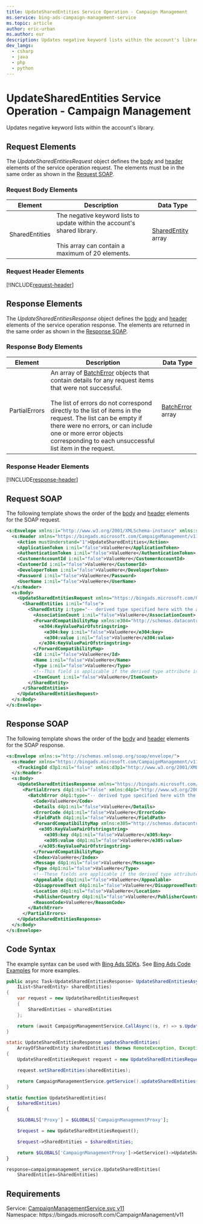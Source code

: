 ```yaml
---
title: UpdateSharedEntities Service Operation - Campaign Management
ms.service: bing-ads-campaign-management-service
ms.topic: article
author: eric-urban
ms.author: eur
description: Updates negative keyword lists within the account's library.
dev_langs: 
  - csharp
  - java
  - php
  - python
---
```

# UpdateSharedEntities Service Operation - Campaign Management
Updates negative keyword lists within the account's library.

## <a name="request"></a>Request Elements
The *UpdateSharedEntitiesRequest* object defines the [body](#request-body) and [header](#request-header) elements of the service operation request. The elements must be in the same order as shown in the [Request SOAP](#request-soap). 

### <a name="request-body"></a>Request Body Elements

|Element|Description|Data Type|
|-----------|---------------|-------------|
|<a name="sharedentities"></a>SharedEntities|The negative keyword lists to update within the account's shared library.<br /><br />This array can contain a maximum of 20 elements.|[SharedEntity](sharedentity.md) array|

### <a name="request-header"></a>Request Header Elements
[!INCLUDE[request-header](./includes/request-header.md)]

## <a name="response"></a>Response Elements
The *UpdateSharedEntitiesResponse* object defines the [body](#response-body) and [header](#response-header) elements of the service operation response. The elements are returned in the same order as shown in the [Response SOAP](#response-soap).

### <a name="response-body"></a>Response Body Elements

|Element|Description|Data Type|
|-----------|---------------|-------------|
|<a name="partialerrors"></a>PartialErrors|An array of [BatchError](bingads/campaign-management-service/batcherror.md) objects that contain details for any request items that were not successful.<br /><br />The list of errors do not correspond directly to the list of items in the request. The list can be empty if there were no errors, or can include one or more error objects corresponding to each unsuccessful list item in the request.|[BatchError](batcherror.md) array|

### <a name="response-header"></a>Response Header Elements
[!INCLUDE[response-header](./includes/response-header.md)]

## <a name="request-soap"></a>Request SOAP
The following template shows the order of the [body](#request-body) and [header](#request-header) elements for the SOAP request.

```xml
<s:Envelope xmlns:i="http://www.w3.org/2001/XMLSchema-instance" xmlns:s="http://schemas.xmlsoap.org/soap/envelope/">
  <s:Header xmlns="https://bingads.microsoft.com/CampaignManagement/v11">
    <Action mustUnderstand="1">UpdateSharedEntities</Action>
    <ApplicationToken i:nil="false">ValueHere</ApplicationToken>
    <AuthenticationToken i:nil="false">ValueHere</AuthenticationToken>
    <CustomerAccountId i:nil="false">ValueHere</CustomerAccountId>
    <CustomerId i:nil="false">ValueHere</CustomerId>
    <DeveloperToken i:nil="false">ValueHere</DeveloperToken>
    <Password i:nil="false">ValueHere</Password>
    <UserName i:nil="false">ValueHere</UserName>
  </s:Header>
  <s:Body>
    <UpdateSharedEntitiesRequest xmlns="https://bingads.microsoft.com/CampaignManagement/v11">
      <SharedEntities i:nil="false">
        <SharedEntity i:type="-- derived type specified here with the appropriate prefix --">
          <AssociationCount i:nil="false">ValueHere</AssociationCount>
          <ForwardCompatibilityMap xmlns:e304="http://schemas.datacontract.org/2004/07/System.Collections.Generic" i:nil="false">
            <e304:KeyValuePairOfstringstring>
              <e304:key i:nil="false">ValueHere</e304:key>
              <e304:value i:nil="false">ValueHere</e304:value>
            </e304:KeyValuePairOfstringstring>
          </ForwardCompatibilityMap>
          <Id i:nil="false">ValueHere</Id>
          <Name i:nil="false">ValueHere</Name>
          <Type i:nil="false">ValueHere</Type>
          <!--This field is applicable if the derived type attribute is set to SharedList-->
          <ItemCount i:nil="false">ValueHere</ItemCount>
        </SharedEntity>
      </SharedEntities>
    </UpdateSharedEntitiesRequest>
  </s:Body>
</s:Envelope>
```

## <a name="response-soap"></a>Response SOAP
The following template shows the order of the [body](#response-body) and [header](#response-header) elements for the SOAP response.

```xml
<s:Envelope xmlns:s="http://schemas.xmlsoap.org/soap/envelope/">
  <s:Header xmlns="https://bingads.microsoft.com/CampaignManagement/v11">
    <TrackingId d3p1:nil="false" xmlns:d3p1="http://www.w3.org/2001/XMLSchema-instance">ValueHere</TrackingId>
  </s:Header>
  <s:Body>
    <UpdateSharedEntitiesResponse xmlns="https://bingads.microsoft.com/CampaignManagement/v11">
      <PartialErrors d4p1:nil="false" xmlns:d4p1="http://www.w3.org/2001/XMLSchema-instance">
        <BatchError d4p1:type="-- derived type specified here with the appropriate prefix --">
          <Code>ValueHere</Code>
          <Details d4p1:nil="false">ValueHere</Details>
          <ErrorCode d4p1:nil="false">ValueHere</ErrorCode>
          <FieldPath d4p1:nil="false">ValueHere</FieldPath>
          <ForwardCompatibilityMap xmlns:e305="http://schemas.datacontract.org/2004/07/System.Collections.Generic" d4p1:nil="false">
            <e305:KeyValuePairOfstringstring>
              <e305:key d4p1:nil="false">ValueHere</e305:key>
              <e305:value d4p1:nil="false">ValueHere</e305:value>
            </e305:KeyValuePairOfstringstring>
          </ForwardCompatibilityMap>
          <Index>ValueHere</Index>
          <Message d4p1:nil="false">ValueHere</Message>
          <Type d4p1:nil="false">ValueHere</Type>
          <!--These fields are applicable if the derived type attribute is set to EditorialError-->
          <Appealable d4p1:nil="false">ValueHere</Appealable>
          <DisapprovedText d4p1:nil="false">ValueHere</DisapprovedText>
          <Location d4p1:nil="false">ValueHere</Location>
          <PublisherCountry d4p1:nil="false">ValueHere</PublisherCountry>
          <ReasonCode>ValueHere</ReasonCode>
        </BatchError>
      </PartialErrors>
    </UpdateSharedEntitiesResponse>
  </s:Body>
</s:Envelope>
```

## <a name="example"></a>Code Syntax
The example syntax can be used with [Bing Ads SDKs](bingads/guides/client-libraries.md). See [Bing Ads Code Examples](bingads/guides/code-examples.md) for more examples.
```csharp
public async Task<UpdateSharedEntitiesResponse> UpdateSharedEntitiesAsync(
	IList<SharedEntity> sharedEntities)
{
	var request = new UpdateSharedEntitiesRequest
	{
		SharedEntities = sharedEntities
	};

	return (await CampaignManagementService.CallAsync((s, r) => s.UpdateSharedEntitiesAsync(r), request));
}
```
```java
static UpdateSharedEntitiesResponse updateSharedEntities(
	ArrayOfSharedEntity sharedEntities) throws RemoteException, Exception
{
	UpdateSharedEntitiesRequest request = new UpdateSharedEntitiesRequest();

	request.setSharedEntities(sharedEntities);

	return CampaignManagementService.getService().updateSharedEntities(request);
}
```
```php
static function UpdateSharedEntities(
	$sharedEntities)
{

	$GLOBALS['Proxy'] = $GLOBALS['CampaignManagementProxy'];

	$request = new UpdateSharedEntitiesRequest();

	$request->SharedEntities = $sharedEntities;

	return $GLOBALS['CampaignManagementProxy']->GetService()->UpdateSharedEntities($request);
}
```
```python
response=campaignmanagement_service.UpdateSharedEntities(
	SharedEntities=SharedEntities)
```

## Requirements
Service: [CampaignManagementService.svc v11](https://campaign.api.bingads.microsoft.com/Api/Advertiser/CampaignManagement/v11/CampaignManagementService.svc)  
Namespace: https\://bingads.microsoft.com/CampaignManagement/v11  

